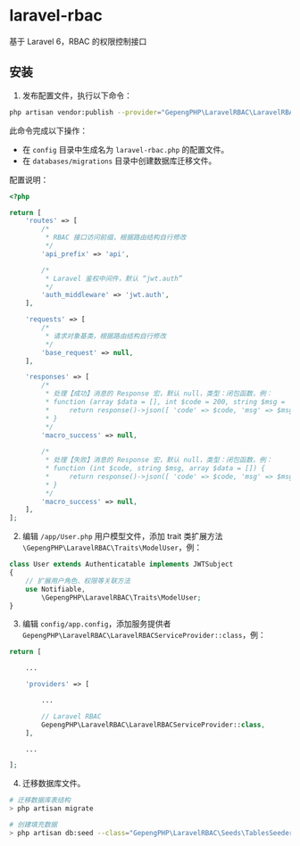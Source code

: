 # laravel-rbac
基于 Laravel 6，RBAC 的权限控制接口

## 安装

1. 发布配置文件，执行以下命令：

```sh
php artisan vendor:publish --provider="GepengPHP\LaravelRBAC\LaravelRBACServiceProvider"
```

此命令完成以下操作：
- 在 `config` 目录中生成名为 `laravel-rbac.php` 的配置文件。
- 在 `databases/migrations` 目录中创建数据库迁移文件。

配置说明：
```php
<?php

return [
    'routes' => [
        /*
         * RBAC 接口访问前缀，根据路由结构自行修改
         */
        'api_prefix' => 'api',

        /*
         * Laravel 鉴权中间件，默认 “jwt.auth”
         */
        'auth_middleware' => 'jwt.auth',
    ],

    'requests' => [
        /*
         * 请求对象基类，根据路由结构自行修改
         */
        'base_request' => null,
    ],

    'responses' => [
        /*
         * 处理【成功】消息的 Response 宏，默认 null，类型：闭包函数，例：
         * function (array $data = [], int $code = 200, string $msg = 'success') {
         *     return response()->json([ 'code' => $code, 'msg' => $msg ]);
         * }
         */
        'macro_success' => null,
        
        /*
         * 处理【失败】消息的 Response 宏，默认 null，类型：闭包函数，例：
         * function (int $code, string $msg, array $data = []) {
         *     return response()->json([ 'code' => $code, 'msg' => $msg, 'data' => $data ]);
         * }
         */
        'macro_success' => null,
    ],
];
```

2. 编辑 `/app/User.php` 用户模型文件，添加 trait 类扩展方法 `\GepengPHP\LaravelRBAC\Traits\ModelUser`，例：

```php
class User extends Authenticatable implements JWTSubject
{
    // 扩展用户角色、权限等关联方法
    use Notifiable,
        \GepengPHP\LaravelRBAC\Traits\ModelUser;
}
```

3. 编辑 `config/app.config`，添加服务提供者 `GepengPHP\LaravelRBAC\LaravelRBACServiceProvider::class`，例：

```php
return [

    ...

    'providers' => [

        ...

        // Laravel RBAC
        GepengPHP\LaravelRBAC\LaravelRBACServiceProvider::class,
    ],

    ...

];
```

4. 迁移数据库文件。

```sh
# 迁移数据库表结构
> php artisan migrate

# 创建填充数据
> php artisan db:seed --class="GepengPHP\LaravelRBAC\Seeds\TablesSeeder"
```

